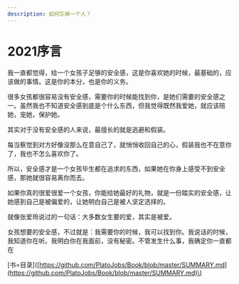 ```yaml
---
description: 如何忘掉一个人？
---
```


# 2021序言

我一直都觉得，给一个女孩子足够的安全感，这是你喜欢她的时候，最基础的，应该做的事情。这是你的本分，也是你的义务。

很多女孩都很容易没有安全感，需要你的时候能找到你，是她们需要的安全感之一。虽然我也不知道安全感到底是个什么东西，但我觉得既然我爱她，就应该陪她，宠她，保护她。

其实对于没有安全感的人来说，最擅长的就是逃避和假装。

每当察觉到对方好像没那么在意自己了，就悄悄收回自己的心，假装我也不在意你了，我也不怎么喜欢你了。

所以，安全感才是一个女孩毕生都在追求的东西，如果她在你身上感受不到安全感，那她就很容易离你而去。

如果你真的很爱很爱一个女孩，你能给她最好的礼物，就是一份踏实的安全感，让她感到自己是被偏爱的，让她明白自己是被人坚定选择的。

就像张爱玲说过的一句话：大多数女生要的爱，其实是被爱。

女孩想要的安全感，不过就是：我需要你的时候，我可以找到你。我说话的时候，我知道你在听。我明白你在我面前，没有秘密。不管发生什么事，我确定你一直都在

\[书=目录\]\([https://github.com/PlatoJobs/Book/blob/master/SUMMARY.md](https://github.com/PlatoJobs/Book/blob/master/SUMMARY.md)\)

